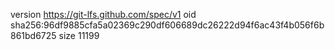 version https://git-lfs.github.com/spec/v1
oid sha256:96df9885cfa5a02369c290df606689dc26222d94f6ac43f4b056f6b861bd6725
size 11199
